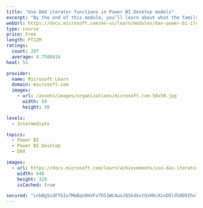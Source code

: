 ```yaml
---
title: "Use DAX iterator functions in Power BI Desktop models"
excerpt: "By the end of this module, you’ll learn about what the family of iterator functions can do and how to use them in your DAX calculations. Calculations will include custom summarizations, ranking, and concatenation."
webUrl: https://docs.microsoft.com/en-us/learn/modules/dax-power-bi-iterator-functions/
type: course
price: Free
length: PT12M
ratings:
  count: 297
  average: 4.7508416
heat: 51

provider:
  name: Microsoft Learn
  domain: microsoft.com
  images:
    - url: /assets/images/organizations/microsoft.com-50x50.jpg
      width: 50
      height: 50

levels:
  - Intermediate

topics:
  - Power BI
  - Power BI Desktop
  - DAX

images:
  - url: https://docs.microsoft.com/learn/achievements/use-dax-iterator-functions-power-bi-desktop-social.png
    width: 640
    height: 320
    isCached: true

secured: "LnkBg5cdFfbIo7MmBqnOmVFo7O51WCAuoJQ5kdkxtQxKRcXzxDOldS8D9IhnlghmcBehYnWVX6/7rnsicjSNh+xcelkmXsOTCjv6XAx/eferVb/9VvtfuqpJFOevhrEMGV9faD6zGWvcZEGe4TiU2KoeMSOOvzK8vxIe32/FlkvNeaRu5HckheumKfp3j8xmPY0ZOVAXgRa9ehinSKk5pbQ9M6htNkE6vDQTmOsn1ZXYjmEdWDSLvWRKl94cxtyV8+plumF3c5boUBOsECV/J4t3+HodAFvL+pABMNO09Wh0PF7Kx05l/M51wjgL/lRa+pgP3c276WsojwPzwLiOnRuxOWQnYXJcwjjl28ve0ks3IexL2TCgGH4HidmQY1Xko7GWjUkgT8lXsmzIuU1uri0kCHcZ687h1iy4p4XlShk=;2heDv28JlvEQ41UkC4ZgYA=="
---
```


